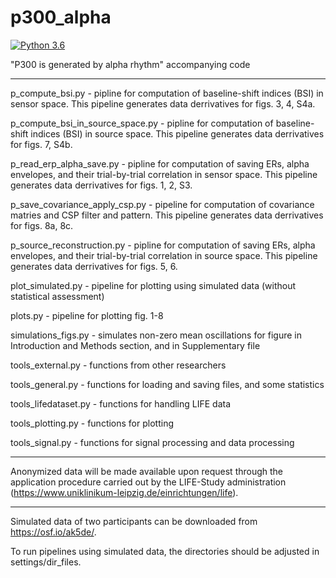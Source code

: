 # p300_alpha
[![Python 3.6](https://img.shields.io/badge/python-3.6-blue.svg)](https://www.python.org/downloads/release/python-360/)

"P300 is generated by alpha rhythm" accompanying code

----------------------------

p_compute_bsi.py - pipline for computation of baseline-shift indices (BSI) in sensor space. This pipeline generates data derrivatives for figs. 3, 4, S4a.

p_compute_bsi_in_source_space.py - pipline for computation of baseline-shift indices (BSI) in source space. This pipeline generates data derrivatives for figs. 7, S4b.

p_read_erp_alpha_save.py - pipline for computation of saving ERs, alpha envelopes, and their trial-by-trial correlation in sensor space. This pipeline generates data derrivatives for figs. 1, 2, S3.

p_save_covariance_apply_csp.py - pipeline for computation of covariance matries and CSP filter and pattern. This pipeline generates data derrivatives for figs. 8a, 8c.

p_source_reconstruction.py - pipline for computation of saving ERs, alpha envelopes, and their trial-by-trial correlation in source space. This pipeline generates data derrivatives for figs. 5, 6.

plot_simulated.py - pipeline for plotting using simulated data (without statistical assessment)

plots.py - pipeline for plotting fig. 1-8

simulations_figs.py - simulates non-zero mean oscillations for figure in Introduction and Methods section, and in Supplementary file

tools_external.py - functions from other researchers

tools_general.py - functions for loading and saving files, and some statistics

tools_lifedataset.py - functions for handling LIFE data

tools_plotting.py - functions for plotting

tools_signal.py - functions for signal processing and data processing

----------------------------

Anonymized data will be made available upon request through the application procedure carried out by the LIFE-Study administration 
(https://www.uniklinikum-leipzig.de/einrichtungen/life).

----------------------------

Simulated data of two participants can be downloaded from https://osf.io/ak5de/.

To run pipelines using simulated data, the directories should be adjusted in settings/dir_files.
